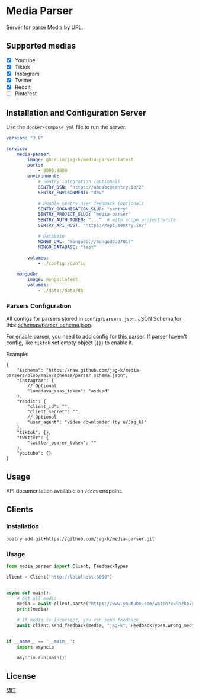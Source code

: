 # Media Parser

Server for parse Media by URL.

## Supported medias

- [x] Youtube
- [x] Tiktok
- [x] Instagram
- [x] Twitter
- [x] Reddit
- [ ] Pinterest

## Installation and Configuration Server

Use the `docker-compose.yml` file to run the server.

```yaml
version: "3.8"

service:
    media-parser:
        image: ghcr.io/jag-k/media-parser:latest
        ports:
            - 8000:8000
        environment:
            # Sentry integration (optional)
            SENTRY_DSN: "https://abcabc@sentry.io/2"
            SENTRY_ENVIRONMENT: "dev"

            # Enable sentry user feedback (optional)
            SENTRY_ORGANISATION_SLUG: "sentry"
            SENTRY_PROJECT_SLUG: "media-parser"
            SENTRY_AUTH_TOKEN: "..."  # with scope project:write
            SENTRY_API_HOST: "https://api.sentry.io/"

            # Database
            MONGO_URL: "mongodb://mongodb:27017"
            MONGO_DATABASE: "test"

        volumes:
            - ./config:/config

    mongodb:
        image: mongo:latest
        volumes:
            - ./data:/data/db
```

### Parsers Configuration

All configs for parsers stored in `config/parsers.json`. JSON Schema for
this: [schemas/parser_schema.json](schemas/parser_schema.json).

For enable parser, you need to add config for this parser.
If parser haven't config, like `tiktok` set empty object (`{}`) to enable it.

Example:

```json5
{
    "$schema": "https://raw.github.com/jag-k/media-parsers/blob/main/schemas/parser_schema.json",
    "instagram": {
        // Optional
        "lamadava_saas_token": "asdasd"
    },
    "reddit": {
        "client_id": "",
        "client_secret": "",
        // Optional
        "user_agent": "video downloader (by u/Jag_k)"
    },
    "tiktok": {},
    "twitter": {
        "twitter_bearer_token": ""
    },
    "youtube": {}
}
```

## Usage

API documentation available on `/docs` endpoint.

## Clients

### Installation

```bash
poetry add git+https://github.com/jag-k/media-parser.git
```

### Usage

```python
from media_parser import Client, FeedbackTypes

client = Client("http://localhost:8000")


async def main():
    # Get all media
    media = await client.parse("https://www.youtube.com/watch?v=9bZkp7q19f0", user="jag-k")
    print(media)

    # If media is incorrect, you can send feedback
    await client.send_feedback(media, "jag-k", FeedbackTypes.wrong_media)


if __name__ == '__main__':
    import asyncio

    asyncio.run(main())
```

## License

[MIT](LICENSE)
